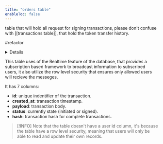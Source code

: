 ```yaml
---
title: "orders table"
enableToc: false
---
```

table that will hold all request for signing transactions, please don't confuse with [[transactions table]], that hold the token transfer history.

#refactor 
<details>
Update table names to avoid confusion.
</details>

This table uses of the Realtime feature of the database, that provides a subscription based framework to broadcast information to subscribed users, it also utilize the row level security that ensures only allowed users will recieve the messeges.

It has 7 columns:
- **id**: unique indentifier of the transaction.
- **created_at**: transaction timestamp.
- **payload**: transaction body.
- **status**: currently state (initiated or signed).
- **hash**: transaction hash for complete transactions.


> [!INFO]
> Note that the table doesn't have a user id column, it's because the table have a row level security, meaning that users will only be able to read and update their own records.
